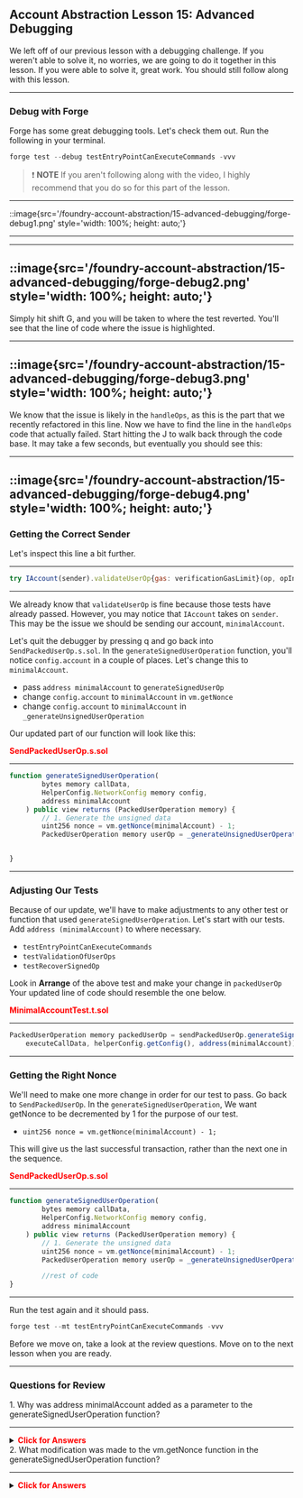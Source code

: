 ## Account Abstraction Lesson 15: Advanced Debugging

We left off of our previous lesson with a debugging challenge. If you weren't able to solve it, no worries, we are going to do it together in this lesson. If you were able to solve it, great work. You should still follow along with this lesson.

---

### Debug with Forge

Forge has some great debugging tools. Let's check them out. Run the following in your terminal.

```js
forge test --debug testEntryPointCanExecuteCommands -vvv
```

> ❗ **NOTE** If you aren't following along with the video, I highly recommend that you do so for this part of the lesson.

---

::image{src='/foundry-account-abstraction/15-advanced-debugging/forge-debug1.png' style='width: 100%; height: auto;'}

---

---

::image{src='/foundry-account-abstraction/15-advanced-debugging/forge-debug2.png' style='width: 100%; height: auto;'}
---

Simply hit shift G, and you will be taken to where the test reverted. You'll see that the line of code where the issue is highlighted.

---

::image{src='/foundry-account-abstraction/15-advanced-debugging/forge-debug3.png' style='width: 100%; height: auto;'}
---

We know that the issue is likely in the `handleOps`, as this is the part that we recently refactored in this line. Now we have to find the line in the `handleOps` code that actually failed. Start hitting the J to walk back through the code base. It may take a few seconds, but eventually you should see this:

---

::image{src='/foundry-account-abstraction/15-advanced-debugging/forge-debug4.png' style='width: 100%; height: auto;'}
---

### Getting the Correct Sender

Let's inspect this line a bit further.

---

```js
try IAccount(sender).validateUserOp{gas: verificationGasLimit}(op, opInfo.userOpHash, missingAccountFunds)
```

---

We already know that `validateUserOp` is fine because those tests have already passed. However, you may notice that `IAccount` takes on `sender`. This may be the issue we should be sending our account, `minimalAccount`.

Let's quit the debugger by pressing q and go back into `SendPackedUserOp.s.sol`. In the `generateSignedUserOperation` function, you'll notice `config.account` in a couple of places. Let's change this to `minimalAccount`.

- pass `address minimalAccount` to `generateSignedUserOp`
- change `config.account` to `minimalAccount` in `vm.getNonce`
- change `config.account` to `minimalAccount` in `_generateUnsignedUserOperation`

Our updated part of our function will look like this:

**<span style="color:red">SendPackedUserOp.s.sol</span>**

---

```js
function generateSignedUserOperation(
        bytes memory callData,
        HelperConfig.NetworkConfig memory config,
        address minimalAccount
    ) public view returns (PackedUserOperation memory) {
        // 1. Generate the unsigned data
        uint256 nonce = vm.getNonce(minimalAccount) - 1;
        PackedUserOperation memory userOp = _generateUnsignedUserOperation(callData, minimalAccount, nonce);


}
```

---

### Adjusting Our Tests

Because of our update, we'll have to make adjustments to any other test or function that used `generateSignedUserOperation`. Let's start with our tests. Add `address (minimalAccount)` to where necessary.

- `testEntryPointCanExecuteCommands`
- `testValidationOfUserOps`
- `testRecoverSignedOp`

Look in **Arrange** of the above test and make your change in `packedUserOp` Your updated line of code should resemble the one below.

**<span style="color:red">MinimalAccountTest.t.sol</span>**

---

```js
PackedUserOperation memory packedUserOp = sendPackedUserOp.generateSignedUserOperation(
    executeCallData, helperConfig.getConfig(), address(minimalAccount));
```

---

### Getting the Right Nonce

We'll need to make one more change in order for our test to pass. Go back to `SendPackedUserOp`. In the `generateSignedUserOperation`, We want getNonce to be decremented by 1 for the purpose of our test.

- `uint256 nonce = vm.getNonce(minimalAccount) - 1;`

This will give us the last successful transaction, rather than the next one in the sequence.

**<span style="color:red">SendPackedUserOp.s.sol</span>**

---

```js
function generateSignedUserOperation(
        bytes memory callData,
        HelperConfig.NetworkConfig memory config,
        address minimalAccount
    ) public view returns (PackedUserOperation memory) {
        // 1. Generate the unsigned data
        uint256 nonce = vm.getNonce(minimalAccount) - 1;
        PackedUserOperation memory userOp = _generateUnsignedUserOperation(callData, minimalAccount, nonce);

        //rest of code
}
```

---

Run the test again and it should pass.

```js
forge test --mt testEntryPointCanExecuteCommands -vvv
```

Before we move on, take a look at the review questions. Move on to the next lesson when you are ready.

---

### Questions for Review

<summary>1. Why was address minimalAccount added as a parameter to the generateSignedUserOperation function?</summary>

---

<details>

**<summary><span style="color:red">Click for Answers</span></summary>**

    It was added to ensure that the correct account is used when generating the signed user operation. This change allows the function to specifically target the minimalAccount.

</details>


<summary>2. What modification was made to the vm.getNonce function in the generateSignedUserOperation function?</summary>

---

<details>

**<summary><span style="color:red">Click for Answers</span></summary>**

It was modified to subtract 1 from the nonce value. This change ensures that the function retrieves the last successful transaction rather than the next one in the sequence.

</details>

